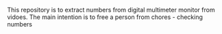 This repository is to extract numbers from digital multimeter monitor from vidoes.
The main intention is to free a person from chores - checking numbers
